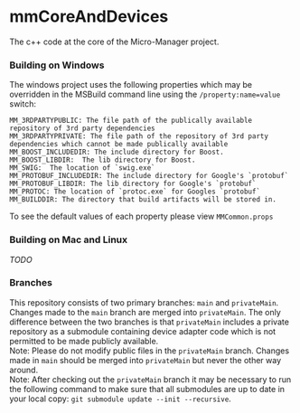 # mmCoreAndDevices
The c++ code at the core of the Micro-Manager project.

### Building on Windows
The windows project uses the following properties which may be overridden in the MSBuild command line using the `/property:name=value` switch:

    MM_3RDPARTYPUBLIC: The file path of the publically available repository of 3rd party dependencies
    MM_3RDPARTYPRIVATE: The file path of the repository of 3rd party dependencies which cannot be made publically available
    MM_BOOST_INCLUDEDIR: The include directory for Boost.
    MM_BOOST_LIBDIR:  The lib directory for Boost.
    MM_SWIG:  The location of `swig.exe`
    MM_PROTOBUF_INCLUDEDIR: The include directory for Google's `protobuf`
    MM_PROTOBUF_LIBDIR: The lib directory for Google's `protobuf`
    MM_PROTOC: The location of `protoc.exe` for Googles `protobuf`
    MM_BUILDDIR: The directory that build artifacts will be stored in.
	
To see the default values of each property please view `MMCommon.props`

### Building on Mac and  Linux
*TODO*

### Branches
This repository consists of two primary branches: `main` and `privateMain`.  
Changes made to the `main` branch are merged into `privateMain`. The only difference between the two branches is that `privateMain` includes a private repository as a submodule containing device adapter code which is not permitted to be made publicly available.  
Note: Please do not modify public files in the `privateMain` branch. Changes made in `main` should be merged into `privateMain` but never the other way around.  
Note: After checking out the `privateMain` branch it may be necessary to run the following command to make sure that all submodules are up to date in your local copy: `git submodule update --init --recursive`.
